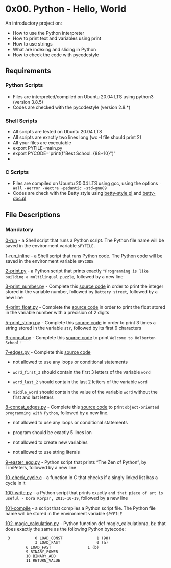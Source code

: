 # 0x00. Python - Hello, World

An introductory project on:
- How to use the Python interpreter
- How to print text and variables using print
- How to use strings
- What are indexing and slicing in Python
- How to check the code with pycodestyle
## Requirements
### Python Scripts
- Files are interpreted/compiled on Ubuntu 20.04 LTS using python3 (version 3.8.5)
- Codes are checked with the pycodestyle (version 2.8.*)
### Shell Scripts
- All scripts are tested on Ubuntu 20.04 LTS
- All scripts are exactly two lines long (wc -l file should print 2)
- All your files are executable
- export PYFILE=main.py
- export PYCODE='print(f"Best School: {88+10}")'
- 
### C Scripts
- Files are compiled on Ubuntu 20.04 LTS using gcc, using the options `-Wall -Werror -Wextra -pedantic -std=gnu89`
- Codes are check with the Betty style using [betty-style.pl](https://github.com/holbertonschool/Betty/blob/master/betty-style.pl) and [betty-doc.pl](https://github.com/holbertonschool/Betty/blob/master/betty-doc.pl)
## File Descriptions
### Mandatory
[0-run](https://github.com/Gbeminiyi-S/alx-higher_level_programming/blob/main/0x00-python-hello_world/0-run) - a Shell script that runs a Python script. The Python file name will be saved in the environment variable `$PYFILE`.

[1-run_inline](https://github.com/Gbeminiyi-S/alx-higher_level_programming/blob/main/0x00-python-hello_world/1-run_inline) - a Shell script that runs Python code. The Python code will be saved in the environment variable `$PYCODE`

[2-print.py](https://github.com/Gbeminiyi-S/alx-higher_level_programming/blob/main/0x00-python-hello_world/2-print.py) - a Python script that prints exactly `"Programming is like building a multilingual puzzle`, followed by a new line

[3-print_number.py](https://github.com/Gbeminiyi-S/alx-higher_level_programming/blob/main/0x00-python-hello_world/3-print_number.py) - Complete this [source code](https://github.com/holbertonschool/0x00.py/blob/master/3-print_number.py) in order to print the integer stored in the variable number, followed by `Battery street`, followed by a new line

[4-print_float.py](https://github.com/Gbeminiyi-S/alx-higher_level_programming/blob/main/0x00-python-hello_world/4-print_float.py) - Complete the [source code](https://github.com/holbertonschool/0x00.py/blob/master/4-print_float.py) in order to print the float stored in the variable number with a precision of 2 digits

[5-print_string.py](https://github.com/Gbeminiyi-S/alx-higher_level_programming/blob/main/0x00-python-hello_world/5-print_string.py) - Complete this [source code](https://github.com/holbertonschool/0x00.py/blob/master/5-print_string.py) in order to print 3 times a string stored in the variable `str`, followed by its first 9 characters

[6-concat.py](https://github.com/Gbeminiyi-S/alx-higher_level_programming/blob/main/0x00-python-hello_world/6-concat.py) - Complete this [source code](https://github.com/holbertonschool/0x00.py/blob/master/6-concat.py) to print `Welcome to Holberton School!`

[7-edges.py](https://github.com/Gbeminiyi-S/alx-higher_level_programming/blob/main/0x00-python-hello_world/7-edges.py) - Complete this [source code](https://github.com/holbertonschool/0x00.py/blob/master/7-edges.py)

- not allowed to use any loops or conditional statements

- `word_first_3` should contain the first 3 letters of the variable `word`

- `word_last_2` should contain the last 2 letters of the variable `word`

- `middle_word` should contain the value of the variable `word` without the first and last letters

[8-concat_edges.py](https://github.com/Gbeminiyi-S/alx-higher_level_programming/blob/main/0x00-python-hello_world/8-concat_edges.py) - Complete this [source code](https://github.com/holbertonschool/0x00.py/blob/master/8-concat_edges.py) to print `object-oriented programming with Python`, followed by a new line.

- not allowed to use any loops or conditional statements

- program should be exactly 5 lines lon

- not allowed to create new variables

- not allowed to use string literals

[9-easter_egg.py](https://github.com/Gbeminiyi-S/alx-higher_level_programming/blob/main/0x00-python-hello_world/9-easter_egg.py) -  Python script that prints “The Zen of Python”, by TimPeters, followed by a new line

[10-check_cycle.c](https://github.com/Gbeminiyi-S/alx-higher_level_programming/blob/main/0x00-python-hello_world/10-check_cycle.c) - a function in C that checks if a singly linked list has a cycle in it

[100-write.py](https://github.com/Gbeminiyi-S/alx-higher_level_programming/blob/main/0x00-python-hello_world/100-write.py) - a Python script that prints exactly `and that piece of art is useful - Dora Korpar, 2015-10-19`, followed by a new line

[101-compile](https://github.com/Gbeminiyi-S/alx-higher_level_programming/blob/main/0x00-python-hello_world/101-compile) - a script that compiles a Python script file. The Python file name will be stored in the environment variable `$PYFILE`

[102-magic_calculation.py](https://github.com/Gbeminiyi-S/alx-higher_level_programming/blob/main/0x00-python-hello_world/102-magic_calculation.py) - Python function def magic_calculation(a, b): that does exactly the same as the following Python bytecode:

```
 3           0 LOAD_CONST               1 (98)
             3 LOAD_FAST                0 (a)
	     6 LOAD_FAST                1 (b)
	     9 BINARY_POWER
	     10 BINARY_ADD
	     11 RETURN_VALUE
```
